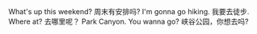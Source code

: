 What's up this weekend?
周末有安排吗?
    I'm gonna go hiking.
    我要去徒步.
Where at?
去哪里呢？
    Park Canyon. You wanna go?
    峡谷公园，你想去吗?
